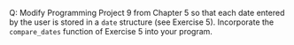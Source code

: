 Q: Modify Programming Project 9 from Chapter 5 so that each date entered by the
user is stored in a `date` structure (see Exercise 5). Incorporate the
`compare_dates` function of Exercise 5 into your program.
